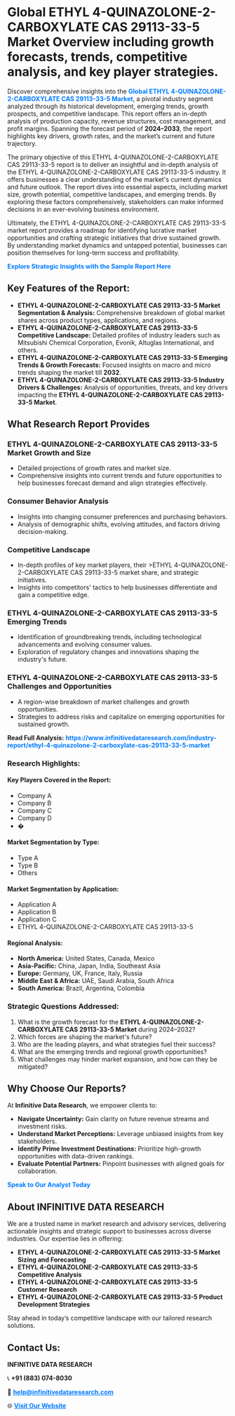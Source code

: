 <h1>Global ETHYL 4-QUINAZOLONE-2-CARBOXYLATE CAS 29113-33-5 Market Overview including growth forecasts, trends, competitive analysis, and key player strategies.</h1>
<p>
Discover comprehensive insights into the 
<a href="https://www.infinitivedataresearch.com/industry-report/ethyl-4-quinazolone-2-carboxylate-cas-29113-33-5-market" rel="dofollow" style="color: #007BFF; text-decoration: none;"><strong>Global ETHYL 4-QUINAZOLONE-2-CARBOXYLATE CAS 29113-33-5 Market</strong></a>, a pivotal industry segment analyzed through its historical development, emerging trends, growth prospects, and competitive landscape. This report offers an in-depth analysis of production capacity, revenue structures, cost management, and profit margins. Spanning the forecast period of <strong>2024–2033</strong>, the report highlights key drivers, growth rates, and the market’s current and future trajectory.
</p>
<p>
The primary objective of this ETHYL 4-QUINAZOLONE-2-CARBOXYLATE CAS 29113-33-5 report is to deliver an insightful and in-depth analysis of the ETHYL 4-QUINAZOLONE-2-CARBOXYLATE CAS 29113-33-5 industry. It offers businesses a clear understanding of the market's current dynamics and future outlook. The report dives into essential aspects, including market size, growth potential, competitive landscapes, and emerging trends. By exploring these factors comprehensively, stakeholders can make informed decisions in an ever-evolving business environment.
</p>
<p>
Ultimately, the ETHYL 4-QUINAZOLONE-2-CARBOXYLATE CAS 29113-33-5 market report provides a roadmap for identifying lucrative market opportunities and crafting strategic initiatives that drive sustained growth. By understanding market dynamics and untapped potential, businesses can position themselves for long-term success and profitability.
</p>
<p>
<a href="https://www.infinitivedataresearch.com/request-sample/reportId=102745" style="color: #007BFF; text-decoration: none;"><strong>Explore Strategic Insights with the Sample Report Here</strong></a>
</p>

<h2>Key Features of the Report:</h2>
<ul>
<li><strong>ETHYL 4-QUINAZOLONE-2-CARBOXYLATE CAS 29113-33-5 Market Segmentation & Analysis:</strong> Comprehensive breakdown of global market shares across product types, applications, and regions.</li>
<li><strong>ETHYL 4-QUINAZOLONE-2-CARBOXYLATE CAS 29113-33-5 Competitive Landscape:</strong> Detailed profiles of industry leaders such as Mitsubishi Chemical Corporation, Evonik, Altuglas International, and others.</li>
<li><strong>ETHYL 4-QUINAZOLONE-2-CARBOXYLATE CAS 29113-33-5 Emerging Trends & Growth Forecasts:</strong> Focused insights on macro and micro trends shaping the market till <strong>2032</strong>.</li>
<li><strong>ETHYL 4-QUINAZOLONE-2-CARBOXYLATE CAS 29113-33-5 Industry Drivers & Challenges:</strong> Analysis of opportunities, threats, and key drivers impacting the <strong>ETHYL 4-QUINAZOLONE-2-CARBOXYLATE CAS 29113-33-5 Market</strong>.</li>
</ul>

<h2>What Research Report Provides</h2>
<h3>ETHYL 4-QUINAZOLONE-2-CARBOXYLATE CAS 29113-33-5 Market Growth and Size</h3>
<ul>
<li>Detailed projections of growth rates and market size.</li>
<li>Comprehensive insights into current trends and future opportunities to help businesses forecast demand and align strategies effectively.</li>
</ul>

<h3>Consumer Behavior Analysis</h3>
<ul>
<li>Insights into changing consumer preferences and purchasing behaviors.</li>
<li>Analysis of demographic shifts, evolving attitudes, and factors driving decision-making.</li>
</ul>

<h3>Competitive Landscape</h3>
<ul>
<li>In-depth profiles of key market players, their >ETHYL 4-QUINAZOLONE-2-CARBOXYLATE CAS 29113-33-5 market share, and strategic initiatives.</li>
<li>Insights into competitors' tactics to help businesses differentiate and gain a competitive edge.</li>
</ul>

<h3>ETHYL 4-QUINAZOLONE-2-CARBOXYLATE CAS 29113-33-5 Emerging Trends</h3>
<ul>
<li>Identification of groundbreaking trends, including technological advancements and evolving consumer values.</li>
<li>Exploration of regulatory changes and innovations shaping the industry's future.</li>
</ul>

<h3>ETHYL 4-QUINAZOLONE-2-CARBOXYLATE CAS 29113-33-5 Challenges and Opportunities</h3>
<ul>
<li>A region-wise breakdown of market challenges and growth opportunities.</li>
<li>Strategies to address risks and capitalize on emerging opportunities for sustained growth.</li>
</ul>
<p><strong>Read Full Analysis:</strong> <a href="https://www.infinitivedataresearch.com/industry-report/ethyl-4-quinazolone-2-carboxylate-cas-29113-33-5-market" rel="dofollow" style="color: #007BFF; text-decoration: none;"><strong>https://www.infinitivedataresearch.com/industry-report/ethyl-4-quinazolone-2-carboxylate-cas-29113-33-5-market</strong></a></p>
<h3>Research Highlights:</h3>
<h4>Key Players Covered in the Report:</h4>
<ul><li>Company A</li><li>Company B</li><li>Company C</li><li>Company D</li><li>�</li></ul>
<h4>Market Segmentation by Type:</h4>
<ul><li>Type A</li><li>Type B</li><li>Others</li></ul>
<h4>Market Segmentation by Application:</h4>
<ul><li>Application A</li><li>Application B</li><li>Application C</li><li>ETHYL 4-QUINAZOLONE-2-CARBOXYLATE CAS 29113-33-5</li></ul>

<h4>Regional Analysis:</h4>
<ul>
<li><strong>North America:</strong> United States, Canada, Mexico</li>
<li><strong>Asia-Pacific:</strong> China, Japan, India, Southeast Asia</li>
<li><strong>Europe:</strong> Germany, UK, France, Italy, Russia</li>
<li><strong>Middle East & Africa:</strong> UAE, Saudi Arabia, South Africa</li>
<li><strong>South America:</strong> Brazil, Argentina, Colombia</li>
</ul>

<h3>Strategic Questions Addressed:</h3>
<ol>
<li>What is the growth forecast for the <strong>ETHYL 4-QUINAZOLONE-2-CARBOXYLATE CAS 29113-33-5 Market</strong> during 2024–2032?</li>
<li>Which forces are shaping the market's future?</li>
<li>Who are the leading players, and what strategies fuel their success?</li>
<li>What are the emerging trends and regional growth opportunities?</li>
<li>What challenges may hinder market expansion, and how can they be mitigated?</li>
</ol>

<h2>Why Choose Our Reports?</h2>
<p>At <strong>Infinitive Data Research</strong>, we empower clients to:</p>
<ul>
<li><strong>Navigate Uncertainty:</strong> Gain clarity on future revenue streams and investment risks.</li>
<li><strong>Understand Market Perceptions:</strong> Leverage unbiased insights from key stakeholders.</li>
<li><strong>Identify Prime Investment Destinations:</strong> Prioritize high-growth opportunities with data-driven rankings.</li>
<li><strong>Evaluate Potential Partners:</strong> Pinpoint businesses with aligned goals for collaboration.</li>
</ul>
<p><a href="https://www.infinitivedataresearch.com/industry-report/ethyl-4-quinazolone-2-carboxylate-cas-29113-33-5-market" rel="dofollow" style="color: #007BFF; text-decoration: none;"><strong>Speak to Our Analyst Today</strong></a></p>

<h2>About INFINITIVE DATA RESEARCH</h2>
<p>We are a trusted name in market research and advisory services, delivering actionable insights and strategic support to businesses across diverse industries. Our expertise lies in offering:</p>
<ul>
<li><strong>ETHYL 4-QUINAZOLONE-2-CARBOXYLATE CAS 29113-33-5 Market Sizing and Forecasting</strong></li>
<li><strong>ETHYL 4-QUINAZOLONE-2-CARBOXYLATE CAS 29113-33-5 Competitive Analysis</strong></li>
<li><strong>ETHYL 4-QUINAZOLONE-2-CARBOXYLATE CAS 29113-33-5 Customer Research</strong></li>
<li><strong>ETHYL 4-QUINAZOLONE-2-CARBOXYLATE CAS 29113-33-5 Product Development Strategies</strong></li>
</ul>
<p>Stay ahead in today’s competitive landscape with our tailored research solutions.</p>

<h2>Contact Us:</h2>
<p><strong>INFINITIVE DATA RESEARCH</strong></p>
<p>📞 <strong>+91 (883) 074-8030</strong></p>
<p>📧 <strong><a href="mailto:help@infinitivedataresearch.com" style="color: #007BFF;">help@infinitivedataresearch.com</a></strong></p>
<p>🌐 <strong><a href="https://www.infinitivedataresearch.com" rel="dofollow" style="color: #007BFF;">Visit Our Website</a></strong></p>